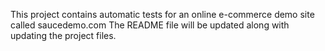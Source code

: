 This project contains automatic tests for an online e-commerce demo site called saucedemo.com
The README file will be updated along with updating the project files. 